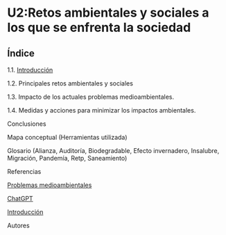 # U2:Retos ambientales y sociales a los que se enfrenta la sociedad  


## Índice 

1.1. [Introducción](impacto.md)

1.2. Principales retos ambientales y sociales

1.3. Impacto de los actuales problemas medioambientales.

1.4. Medidas y acciones para minimizar los impactos ambientales.
 
Conclusiones

Mapa conceptual (Herramientas utilizada)

Glosario (Alianza, Auditoría, Biodegradable, Efecto invernadero, Insalubre, Migración, Pandemía, Retp, Saneamiento)

Referencias

[Problemas medioambientales](https://www.ecolatras.es/blog/cambio-climatico/problemas-medioambientales-del-planeta)

[ChatGPT](https://openai.com/)

[Introducción](https://www.google.com/url?sa=t&source=web&rct=j&opi=89978449&url=https://dialnet.unirioja.es/descarga/articulo/9095451.pdf)

Autores


